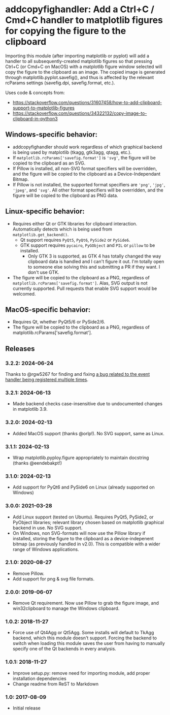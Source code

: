 addcopyfighandler: Add a Ctrl+C / Cmd+C handler to matplotlib figures for copying the figure to the clipboard
======================================================================================================

Importing this module (after importing matplotlib or pyplot) will add a handler
to all subsequently-created matplotlib figures
so that pressing Ctrl+C (or Cmd+C on MacOS) with a matplotlib figure window selected will copy
the figure to the clipboard as an image.  The copied image is generated through
matplotlib.pyplot.savefig(), and thus is affected by the relevant rcParams
settings (savefig.dpi, savefig.format, etc.).

Uses code & concepts from:
- https://stackoverflow.com/questions/31607458/how-to-add-clipboard-support-to-matplotlib-figures
- https://stackoverflow.com/questions/34322132/copy-image-to-clipboard-in-python3


## Windows-specific behavior:

- addcopyfighandler should work regardless of which graphical backend is being used by matplotlib
    (tkagg, gtk3agg, qtagg, etc.).
- If `matplotlib.rcParams['savefig.format']` is `'svg'`, the figure will be copied to the clipboard
    as an SVG.
- If Pillow is installed, all non-SVG format specifiers will be overridden, and the
    figure will be copied to the clipboard as a Device-Independant Bitmap.
- If Pillow is not installed, the supported format specifiers are `'png'`, `'jpg'`, `'jpeg'`, and `'svg'`.
    All other format specifiers will be overridden, and the figure will be copied to the clipboard as PNG data.


## Linux-specific behavior:

- Requires either Qt or GTK libraries for clipboard interaction. Automatically detects which is being used from
    `matplotlib.get_backend()`.
    - Qt support requires `PyQt5`, `PyQt6`, `PySide2` or `PySide6`.
    - GTK support requires `pycairo`, `PyGObject` and `PIL` or `pillow` to be installed.
      - Only GTK 3 is supported, as GTK 4 has totally changed the way clipboard data is handled and I can't figure
        it out. I'm totally open to someone else solving this and submitting a PR if they want. I don't use GTK.
- The figure will be copied to the clipboard as a PNG, regardless of `matplotlib.rcParams['savefig.format']`. Alas, SVG output is not currently supported. Pull requests that enable SVG support would be welcomed.


## MacOS-specific behavior:

- Requires Qt, whether PyQt5/6 or PySide2/6.
- The figure will be copied to the clipboard as a PNG, regardless of matplotlib.rcParams['savefig.format'].

Releases
--------
### 3.2.2: 2024-06-24

Thanks to @rgw5267 for finding and fixing [a bug related to the event handler being registered multiple times](https://github.com/joshburnett/addcopyfighandler/issues/17).

### 3.2.1: 2024-06-13

- Made backend checks case-insensitive due to undocumented changes in matplotlib 3.9.

### 3.2.0: 2024-02-13

- Added MacOS support (thanks @orlp!). No SVG support, same as Linux.

### 3.1.1: 2024-02-13

- Wrap matplotlib.pyploy.figure appropriately to maintain docstring (thanks @eendebakpt!)

### 3.1.0: 2024-02-13

- Add support for PyQt6 and PySide6 on Linux (already supported on Windows)

### 3.0.0: 2021-03-28

- Add Linux support (tested on Ubuntu). Requires PyQt5, PySide2, or PyObject libraries; relevant library chosen based on matplotlib graphical backend in use. No SVG support.
- On Windows, non SVG-formats will now use the Pillow library if installed, storing the figure to the clipboard as a device-indepenent bitmap (as previously handled in v2.0). This is compatible with a wider range of Windows applications.

### 2.1.0: 2020-08-27

- Remove Pillow.
- Add support for png & svg file formats.

### 2.0.0: 2019-06-07

- Remove Qt requirement. Now use Pillow to grab the figure image, and win32clipboard to manage the Windows clipboard.


### 1.0.2: 2018-11-27

- Force use of Qt4Agg or Qt5Agg. Some installs will default to TkAgg backend, which this module
doesn't support. Forcing the backend to switch when loading this module saves the user from having
to manually specify one of the Qt backends in every analysis.


### 1.0.1: 2018-11-27

- Improve setup.py: remove need for importing module, add proper installation dependencies
- Change readme from ReST to Markdown


### 1.0: 2017-08-09

- Initial release

